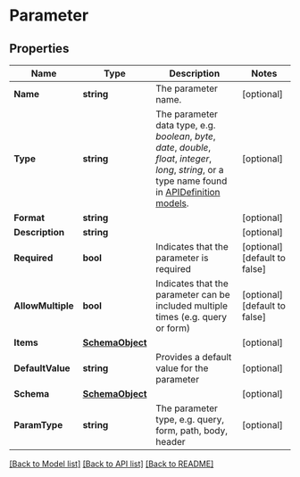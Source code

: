 # Parameter

## Properties

Name | Type | Description | Notes
------------ | ------------- | ------------- | -------------
**Name** | **string** | The parameter name. | [optional] 
**Type** | **string** | The parameter data type, e.g. *boolean*, *byte*, *date*, *double*, *float*, *integer*, *long*, *string*, or a type name found in [APIDefinition models](APIDefinition.html#models). | [optional] 
**Format** | **string** |  | [optional] 
**Description** | **string** |  | [optional] 
**Required** | **bool** | Indicates that the parameter is required | [optional] [default to false]
**AllowMultiple** | **bool** | Indicates that the parameter can be included multiple times (e.g. query or form) | [optional] [default to false]
**Items** | [**SchemaObject**](SchemaObject.md) |  | [optional] 
**DefaultValue** | **string** | Provides a default value for the parameter | [optional] 
**Schema** | [**SchemaObject**](SchemaObject.md) |  | [optional] 
**ParamType** | **string** | The parameter type, e.g. query, form, path, body, header | [optional] 

[[Back to Model list]](../README.md#documentation-for-models) [[Back to API list]](../README.md#documentation-for-api-endpoints) [[Back to README]](../README.md)


